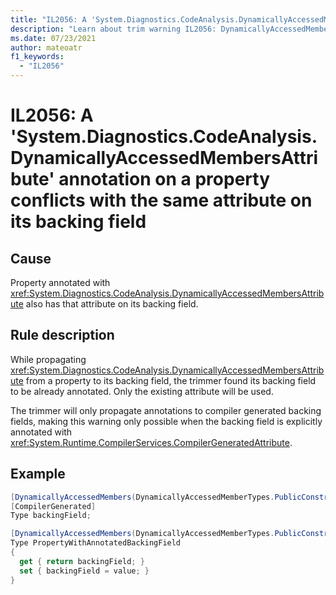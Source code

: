 ```yaml
---
title: "IL2056: A 'System.Diagnostics.CodeAnalysis.DynamicallyAccessedMembersAttribute' annotation on a property conflicts with the same attribute on its backing field"
description: "Learn about trim warning IL2056: DynamicallyAccessedMembersPropertyConflictsBackingField"
ms.date: 07/23/2021
author: mateoatr
f1_keywords:
  - "IL2056"
---
```

# IL2056: A 'System.Diagnostics.CodeAnalysis.DynamicallyAccessedMembersAttribute' annotation on a property conflicts with the same attribute on its backing field

## Cause

Property annotated with <xref:System.Diagnostics.CodeAnalysis.DynamicallyAccessedMembersAttribute> also has that attribute on its backing field.

## Rule description

While propagating <xref:System.Diagnostics.CodeAnalysis.DynamicallyAccessedMembersAttribute> from a property to its backing field, the trimmer
found its backing field to be already annotated. Only the existing attribute will be used.

The trimmer will only propagate annotations to compiler generated backing fields, making this warning only possible when the backing field is
explicitly annotated with <xref:System.Runtime.CompilerServices.CompilerGeneratedAttribute>.

## Example

```csharp
[DynamicallyAccessedMembers(DynamicallyAccessedMemberTypes.PublicConstructors)]
[CompilerGenerated]
Type backingField;

[DynamicallyAccessedMembers(DynamicallyAccessedMemberTypes.PublicConstructors)]
Type PropertyWithAnnotatedBackingField
{
  get { return backingField; }
  set { backingField = value; }
}
```
